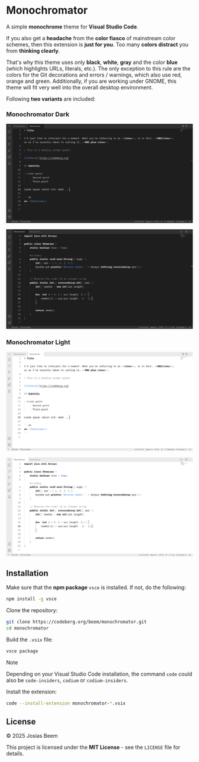 # Monochromator

A simple **monochrome** theme for **Visual Studio Code**.

If you also get a **headache** from the **color fiasco** of mainstream color schemes, then this extension is **just for you**. Too many **colors distract** you from **thinking clearly**.

That's why this theme uses only **black**, **white**, **gray** and the color **blue** (which highlights URLs, literals, etc.). The only exception to this rule are the colors for the Git decorations and errors / warnings, which also use red, orange and green. Additionally, if you are working under GNOME, this theme will fit very well into the overall desktop environment.

Following **two variants** are included:

### Monochromator Dark

![Markdown Screenshot](images/screenshot_dark_markdown.png)

![Java Screenshot](images/screenshot_dark_java.png)

### Monochromator Light

![Markdown Screenshot](images/screenshot_light_markdown.png)

![Java Screenshot](images/screenshot_light_java.png)

## Installation

Make sure that the **npm package** `vsce` is installed. If not, do the following:

```sh
npm install -g vsce
```

Clone the repository:

```sh
git clone https://codeberg.org/beem/monochromator.git
cd monochromator
```

Build the `.vsix` file:

```sh
vsce package
```

> [!NOTE]
> Depending on your Visual Studio Code installation, the command `code` could also be `code-insiders`, `codium` or `codium-insiders`.

Install the extension:

```sh
code --install-extension monochromator-*.vsix
```

## License

© 2025 Josias Beem

This project is licensed under the **MIT License** - see the `LICENSE` file for details.
